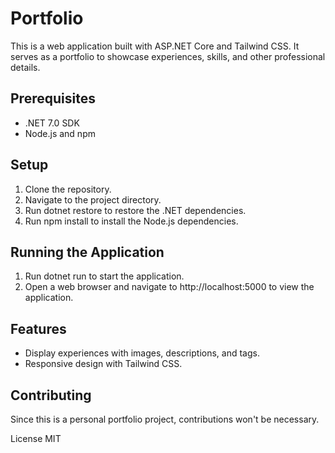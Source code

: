 # Portfolio
This is a web application built with ASP.NET Core and Tailwind CSS. It serves as a portfolio to showcase experiences, skills, and other professional details.

## Prerequisites
- .NET 7.0 SDK
- Node.js and npm

## Setup
1. Clone the repository.
2. Navigate to the project directory.
3. Run dotnet restore to restore the .NET dependencies.
4. Run npm install to install the Node.js dependencies.

## Running the Application
1. Run dotnet run to start the application.
2. Open a web browser and navigate to http://localhost:5000 to view the application.

## Features
- Display experiences with images, descriptions, and tags.
- Responsive design with Tailwind CSS.

## Contributing
Since this is a personal portfolio project, contributions won't be necessary.

License
MIT
